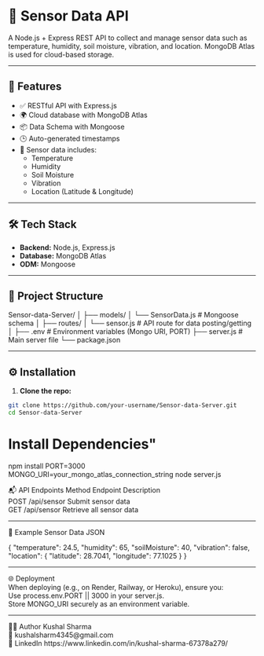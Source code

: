 # 🌱 Sensor Data API

A Node.js + Express REST API to collect and manage sensor data such as temperature, humidity, soil moisture, vibration, and location. MongoDB Atlas is used for cloud-based storage.

---

## 🚀 Features

- ✅ RESTful API with Express.js
- 🌍 Cloud database with MongoDB Atlas
- 📦 Data Schema with Mongoose
- 🕒 Auto-generated timestamps
- 📡 Sensor data includes:
  - Temperature
  - Humidity
  - Soil Moisture
  - Vibration
  - Location (Latitude & Longitude)

---

## 🛠️ Tech Stack

- **Backend:** Node.js, Express.js
- **Database:** MongoDB Atlas
- **ODM:** Mongoose

---

## 📁 Project Structure

Sensor-data-Server/
│
├── models/
│ └── SensorData.js # Mongoose schema
│
├── routes/
│ └── sensor.js # API route for data posting/getting
│
├── .env # Environment variables (Mongo URI, PORT)
├── server.js # Main server file
└── package.json

---

## ⚙️ Installation

1. **Clone the repo:**

```bash
git clone https://github.com/your-username/Sensor-data-Server.git
cd Sensor-data-Server
```

<h1>Install Dependencies"</h1>

npm install
PORT=3000 <br>
MONGO_URI=your_mongo_atlas_connection_string
node server.js <br>

📬 API Endpoints
Method	Endpoint	Description <br>
POST	/api/sensor	Submit sensor data <br>
GET	/api/sensor	Retrieve all sensor data <br>
<hr>
📌 Example Sensor Data JSON

{
  "temperature": 24.5,
  "humidity": 65,
  "soilMoisture": 40,
  "vibration": false,
  "location": {
    "latitude": 28.7041,
    "longitude": 77.1025
  }
}
<hr>
🌐 Deployment <br>
When deploying (e.g., on Render, Railway, or Heroku), ensure you: <br>
Use process.env.PORT || 3000 in your server.js. <br>
Store MONGO_URI securely as an environment variable.
<hr>
👨‍💻 Author
Kushal Sharma <br>
📧 kushalsharm4345@gmail.com <br>
🔗 LinkedIn https://www.linkedin.com/in/kushal-sharma-67378a279/





